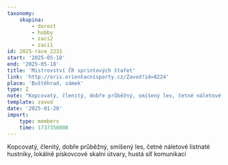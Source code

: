 ```yaml
---
taxonomy:
    skupina:
        - dorost
        - hobby
        - zaci2
        - zaci1
id: 2025-race_2231
start: '2025-05-18'
end: '2025-05-18'
title: 'Mistrovství ČR sprintových štafet'
link: 'http://oris.orientacnisporty.cz/Zavod?id=8224'
place: 'Buštěhrad, zámek'
type: Z
note: "Kopcovatý, členitý, dobře průběžný, smíšený les, četné náletové listnaté hustníky, lokálně\r\npískovcové skalní útvary, hustá síť komunikací "
template: zavod
date: '2025-01-20'
import:
    type: members
    time: 1737358808
---
```


Kopcovatý, členitý, dobře průběžný, smíšený les, četné náletové listnaté hustníky, lokálně
pískovcové skalní útvary, hustá síť komunikací 
